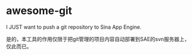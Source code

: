 awesome-git
===========

I JUST want to push a git repository to Sina App Engine.

是的，本工具的作用仅限于把git管理的项目内容自动部署到SAE的svn服务器上，仅此而已。
